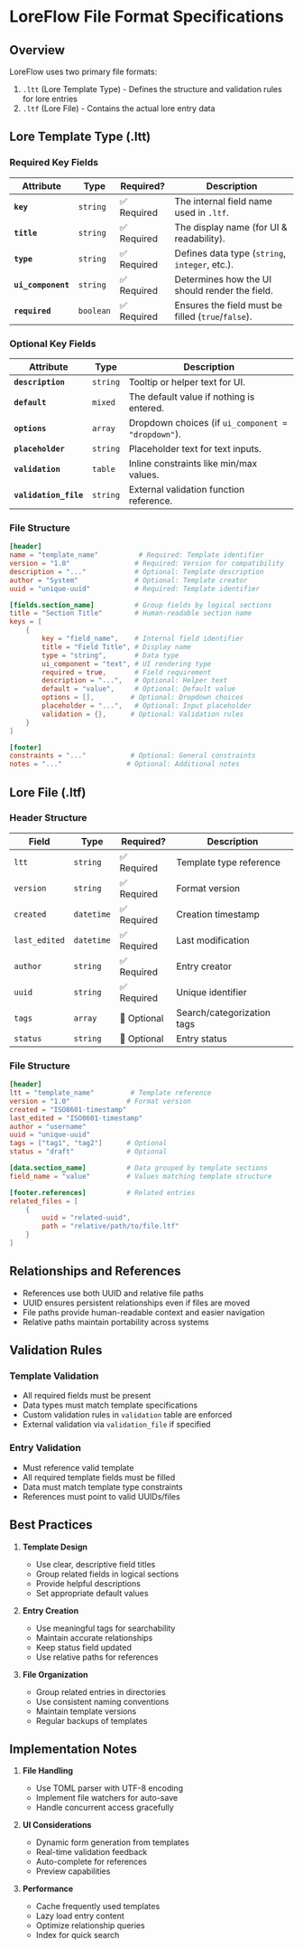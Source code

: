 # LoreFlow File Format Specifications

## Overview

LoreFlow uses two primary file formats:
1. `.ltt` (Lore Template Type) - Defines the structure and validation rules for lore entries
2. `.ltf` (Lore File) - Contains the actual lore entry data

## Lore Template Type (.ltt)

### Required Key Fields

| Attribute | Type | Required? | Description |
|------------|--------|-----------|------------------------------------------------------|
| **`key`** | `string` | ✅ Required | The internal field name used in `.ltf`. |
| **`title`** | `string` | ✅ Required | The display name (for UI & readability). |
| **`type`** | `string` | ✅ Required | Defines data type (`string`, `integer`, etc.). |
| **`ui_component`** | `string` | ✅ Required | Determines how the UI should render the field. |
| **`required`** | `boolean` | ✅ Required | Ensures the field must be filled (`true`/`false`). |

### Optional Key Fields

| Attribute | Type | Description |
|------------|--------|-------------|
| **`description`** | `string` | Tooltip or helper text for UI. |
| **`default`** | `mixed` | The default value if nothing is entered. |
| **`options`** | `array` | Dropdown choices (if `ui_component = "dropdown"`). |
| **`placeholder`** | `string` | Placeholder text for text inputs. |
| **`validation`** | `table` | Inline constraints like min/max values. |
| **`validation_file`** | `string` | External validation function reference. |

### File Structure

```toml
[header]
name = "template_name"          # Required: Template identifier
version = "1.0"                # Required: Version for compatibility
description = "..."            # Optional: Template description
author = "System"              # Optional: Template creator
uuid = "unique-uuid"           # Required: Template identifier

[fields.section_name]          # Group fields by logical sections
title = "Section Title"        # Human-readable section name
keys = [
    {
        key = "field_name",    # Internal field identifier
        title = "Field Title", # Display name
        type = "string",       # Data type
        ui_component = "text", # UI rendering type
        required = true,       # Field requirement
        description = "...",   # Optional: Helper text
        default = "value",     # Optional: Default value
        options = [],         # Optional: Dropdown choices
        placeholder = "...",   # Optional: Input placeholder
        validation = {},      # Optional: Validation rules
    }
]

[footer]
constraints = "..."           # Optional: General constraints
notes = "..."                # Optional: Additional notes
```

## Lore File (.ltf)

### Header Structure

| Field | Type | Required? | Description |
|--------|--------|-----------|-------------|
| `ltt` | `string` | ✅ Required | Template type reference |
| `version` | `string` | ✅ Required | Format version |
| `created` | `datetime` | ✅ Required | Creation timestamp |
| `last_edited` | `datetime` | ✅ Required | Last modification |
| `author` | `string` | ✅ Required | Entry creator |
| `uuid` | `string` | ✅ Required | Unique identifier |
| `tags` | `array` | 🔹 Optional | Search/categorization tags |
| `status` | `string` | 🔹 Optional | Entry status |

### File Structure

```toml
[header]
ltt = "template_name"         # Template reference
version = "1.0"              # Format version
created = "ISO8601-timestamp"
last_edited = "ISO8601-timestamp"
author = "username"
uuid = "unique-uuid"
tags = ["tag1", "tag2"]      # Optional
status = "draft"             # Optional

[data.section_name]          # Data grouped by template sections
field_name = "value"         # Values matching template structure

[footer.references]          # Related entries
related_files = [
    {
        uuid = "related-uuid",
        path = "relative/path/to/file.ltf"
    }
]
```

## Relationships and References

- References use both UUID and relative file paths
- UUID ensures persistent relationships even if files are moved
- File paths provide human-readable context and easier navigation
- Relative paths maintain portability across systems

## Validation Rules

### Template Validation
- All required fields must be present
- Data types must match template specifications
- Custom validation rules in `validation` table are enforced
- External validation via `validation_file` if specified

### Entry Validation
- Must reference valid template
- All required template fields must be filled
- Data must match template type constraints
- References must point to valid UUIDs/files

## Best Practices

1. **Template Design**
   - Use clear, descriptive field titles
   - Group related fields in logical sections
   - Provide helpful descriptions
   - Set appropriate default values

2. **Entry Creation**
   - Use meaningful tags for searchability
   - Maintain accurate relationships
   - Keep status field updated
   - Use relative paths for references

3. **File Organization**
   - Group related entries in directories
   - Use consistent naming conventions
   - Maintain template versions
   - Regular backups of templates

## Implementation Notes

1. **File Handling**
   - Use TOML parser with UTF-8 encoding
   - Implement file watchers for auto-save
   - Handle concurrent access gracefully

2. **UI Considerations**
   - Dynamic form generation from templates
   - Real-time validation feedback
   - Auto-complete for references
   - Preview capabilities

3. **Performance**
   - Cache frequently used templates
   - Lazy load entry content
   - Optimize relationship queries
   - Index for quick search